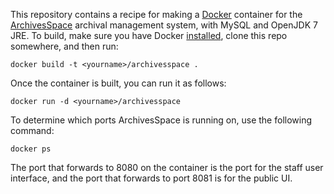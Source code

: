 This repository contains a recipe for making a [Docker](http://docker.io/)
container for the [ArchivesSpace](http://github.com/archivesspace/archivesspace)
archival management system, with MySQL and OpenJDK 7 JRE. To build, make
sure you have Docker [installed](http://www.docker.io/gettingstarted/), clone
this repo somewhere, and then run:

    docker build -t <yourname>/archivesspace .

Once the container is built, you can run it as follows:

    docker run -d <yourname>/archivesspace

To determine which ports ArchivesSpace is running on, use the following command:

    docker ps

The port that forwards to 8080 on the container is the port for the staff 
user interface, and the port that forwards to port 8081 is for the public UI.
 
